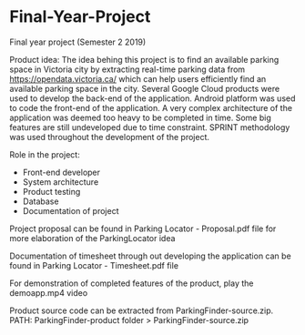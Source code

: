 # Final-Year-Project
Final year project (Semester 2 2019)

Product idea: 
The idea behing this project is to find an available parking space in Victoria city by extracting real-time parking data from https://opendata.victoria.ca/ which can help users efficiently find an available parking space in the city. Several Google Cloud products were used to develop the back-end of the application. Android platform was used to code the front-end of the application. A very complex architecture of the application was deemed too heavy to be completed in time. Some big features are still undeveloped due to time constraint. SPRINT methodology was used throughout the development of the project.

Role in the project: 
- Front-end developer 
- System architecture 
- Product testing 
- Database
- Documentation of project

Project proposal can be found in Parking Locator - Proposal.pdf file for more elaboration of the ParkingLocator idea

Documentation of timesheet through out developing the application can be found in Parking Locator - Timesheet.pdf file

For demonstration of completed features of the product, play the demoapp.mp4 video

Product source code can be extracted from ParkingFinder-source.zip. PATH: ParkingFinder-product folder > ParkingFinder-source.zip

